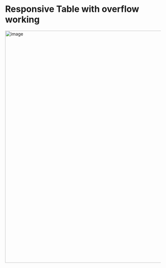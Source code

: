 # Responsive Table with overflow working
<img width="1826" height="751" alt="image" src="https://github.com/user-attachments/assets/9c86290e-9fa5-4b01-83b0-8a668be9a7fe" />
